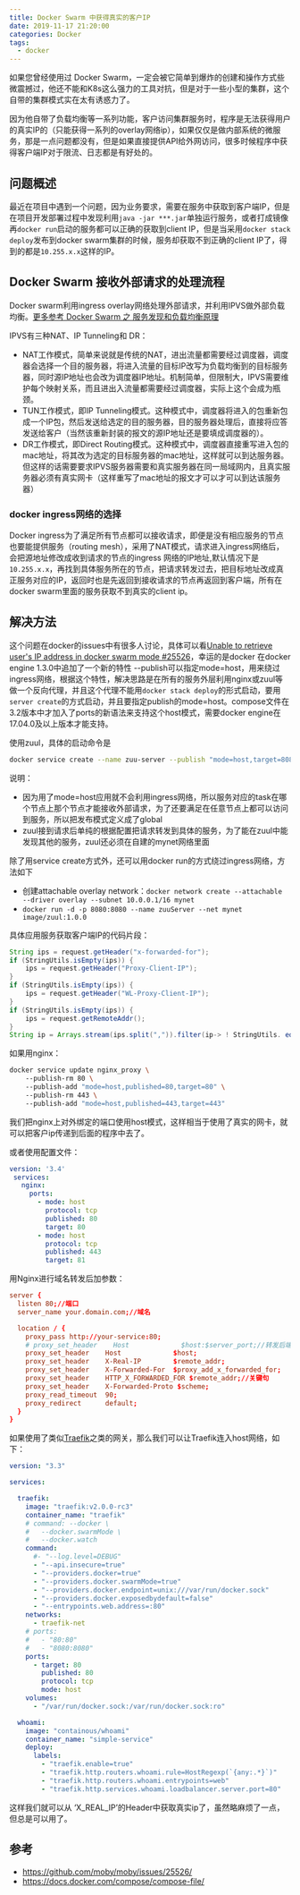 ```yaml
---
title: Docker Swarm 中获得真实的客户IP
date: 2019-11-17 21:20:00
categories: Docker
tags:
  - docker
---
```


如果您曾经使用过 Docker Swarm，一定会被它简单到爆炸的创建和操作方式些微震撼过，他还不能和K8s这么强力的工具对抗，但是对于一些小型的集群，这个自带的集群模式实在太有诱惑力了。

因为他自带了负载均衡等一系列功能，客户访问集群服务时，程序是无法获得用户的真实IP的（只能获得一系列的overlay网络ip），如果仅仅是做内部系统的微服务，那是一点问题都没有，但是如果直接提供API给外网访问，很多时候程序中获得客户端IP对于限流、日志都是有好处的。

<!--more-->

## 问题概述

最近在项目中遇到一个问题，因为业务要求，需要在服务中获取到客户端IP，但是在项目开发部署过程中发现利用`java -jar ***.jar`单独运行服务，或者打成镜像再`docker run`启动的服务都可以正确的获取到client IP，但是当采用`docker stack deploy`发布到docker swarm集群的时候，服务却获取不到正确的client IP了，得到的都是`10.255.x.x`这样的IP。

## Docker Swarm 接收外部请求的处理流程

Docker swarm利用ingress overlay网络处理外部请求，并利用IPVS做外部负载均衡。[更多参考 Docker Swarm 之 服务发现和负载均衡原理](https://xinlichao.cn/back-end/docker/docker-swarm-lb/)

IPVS有三种NAT、IP Tunneling和 DR：

- NAT工作模式，简单来说就是传统的NAT，进出流量都需要经过调度器，调度器会选择一个目的服务器，将进入流量的目标IP改写为负载均衡到的目标服务器，同时源IP地址也会改为调度器IP地址。机制简单，但限制大，IPVS需要维护每个映射关系，而且进出入流量都需要经过调度器，实际上这个会成为瓶颈。
- TUN工作模式，即IP Tunneling模式。这种模式中，调度器将进入的包重新包成一个IP包，然后发送给选定的目的服务器，目的服务器处理后，直接将应答发送给客户（当然该重新封装的报文的源IP地址还是要填成调度器的）。
- DR工作模式，即Direct Routing模式。这种模式中，调度器直接重写进入包的mac地址，将其改为选定的目标服务器的mac地址，这样就可以到达服务器。但这样的话需要要求IPVS服务器需要和真实服务器在同一局域网内，且真实服务器必须有真实网卡（这样重写了mac地址的报文才可以才可以到达该服务器）

### docker ingress网络的选择

Docker ingress为了满足所有节点都可以接收请求，即便是没有相应服务的节点也要能提供服务（routing mesh），采用了NAT模式，请求进入ingress网络后，会把源地址修改成收到请求的节点的ingress 网络的IP地址,默认情况下是`10.255.x.x`，再找到具体服务所在的节点，把请求转发过去，把目标地址改成真正服务对应的IP，返回时也是先返回到接收请求的节点再返回到客户端，所有在docker swarm里面的服务获取不到真实的client ip。

## 解决方法

这个问题在docker的issues中有很多人讨论，具体可以看[Unable to retrieve user's IP address in docker swarm mode #25526](https://github.com/moby/moby/issues/25526)，幸运的是docker 在docker engine 1.3.0中追加了一个新的特性 --publish可以指定mode=host，用来绕过ingress网络，根据这个特性，解决思路是在所有的服务外层利用nginx或zuul等做一个反向代理，并且这个代理不能用`docker stack deploy`的形式启动，要用`server create`的方式启动，并且要指定publish的mode=host。compose文件在3.2版本中才加入了ports的新语法来支持这个host模式，需要docker engine在17.04.0及以上版本才能支持。

使用zuul，具体的启动命令是

```bash
docker service create --name zuu-server --publish "mode=host,target=8080,published=8080" --mode global --network mynet image/zuul:1.0.0  
```

说明：

- 因为用了mode=host应用就不会利用ingress网络，所以服务对应的task在哪个节点上那个节点才能接收外部请求，为了还要满足在任意节点上都可以访问到服务，所以把发布模式定义成了global
- zuul接到请求后单纯的根据配置把请求转发到具体的服务，为了能在zuul中能发现其他的服务，zuul还必须在自建的mynet网络里面

除了用service create方式外，还可以用docker run的方式绕过ingress网络，方法如下

- 创建attachable overlay network：`docker network create --attachable  --driver overlay --subnet 10.0.0.1/16 mynet`
- `docker run -d -p 8080:8080 --name zuuServer --net mynet image/zuul:1.0.0`

具体应用服务获取客户端IP的代码片段：

```java
String ips = request.getHeader("x-forwarded-for");  
if (StringUtils.isEmpty(ips)) {  
    ips = request.getHeader("Proxy-Client-IP");  
}  
if (StringUtils.isEmpty(ips)) {  
    ips = request.getHeader("WL-Proxy-Client-IP");  
}  
if (StringUtils.isEmpty(ips)) {  
    ips = request.getRemoteAddr();  
}  
String ip = Arrays.stream(ips.split(",")).filter(ip-> ! StringUtils. equalsIgnoreCase("unkonwn",ip)).findFirst().get();  
```

如果用nginx：

```bash
docker service update nginx_proxy \  
    --publish-rm 80 \  
    --publish-add "mode=host,published=80,target=80" \  
    --publish-rm 443 \  
    --publish-add "mode=host,published=443,target=443"  
```

我们把nginx上对外绑定的端口使用host模式，这样相当于使用了真实的网卡，就可以把客户ip传递到后面的程序中去了。

或者使用配置文件：

```yaml
version: '3.4'
 services:
   nginx:
     ports:
       - mode: host
         protocol: tcp
         published: 80
         target: 80
       - mode: host
         protocol: tcp
         published: 443
         target: 81
```

用Nginx进行域名转发后加参数：

```conf
server {
  listen 80;//端口
  server_name your.domain.com;//域名

  location / {
    proxy_pass http://your-service:80;
    # proxy_set_header    Host             $host:$server_port;//转发后端口别忘了
    proxy_set_header    Host             $host;
    proxy_set_header    X-Real-IP        $remote_addr;
    proxy_set_header    X-Forwarded-For  $proxy_add_x_forwarded_for;
    proxy_set_header    HTTP_X_FORWARDED_FOR $remote_addr;//关键句
    proxy_set_header    X-Forwarded-Proto $scheme;
    proxy_read_timeout  90;
    proxy_redirect      default;
  }
}
```

如果使用了类似[Traefik](https://github.com/containous/traefik)之类的网关，那么我们可以让Traefik连入host网络，如下：

```yaml
version: "3.3"

services:

  traefik:
    image: "traefik:v2.0.0-rc3"
    container_name: "traefik"
    # command: --docker \
    #   --docker.swarmMode \
    #   --docker.watch
    command:
      #- "--log.level=DEBUG"
      - "--api.insecure=true"
      - "--providers.docker=true"
      - "--providers.docker.swarmMode=true"
      - "--providers.docker.endpoint=unix:///var/run/docker.sock"
      - "--providers.docker.exposedbydefault=false"
      - "--entrypoints.web.address=:80"
    networks:
      - traefik-net
    # ports:
    #   - "80:80"
    #   - "8080:8080"
    ports:
      - target: 80
        published: 80
        protocol: tcp
        mode: host
    volumes:
      - "/var/run/docker.sock:/var/run/docker.sock:ro"

  whoami:
    image: "containous/whoami"
    container_name: "simple-service"
    deploy:
      labels:
        - "traefik.enable=true"
        - "traefik.http.routers.whoami.rule=HostRegexp(`{any:.*}`)"
        - "traefik.http.routers.whoami.entrypoints=web"
        - "traefik.http.services.whoami.loadbalancer.server.port=80"
```

这样我们就可以从 ‘X_REAL_IP’的Header中获取真实ip了，虽然略麻烦了一点，但总是可以用了。

## 参考

- https://github.com/moby/moby/issues/25526/
- https://docs.docker.com/compose/compose-file/
